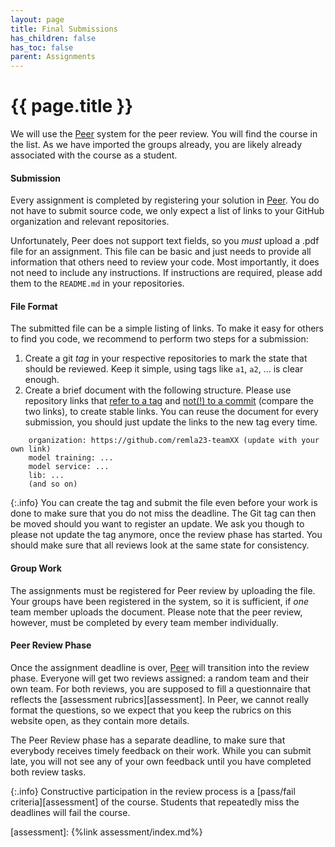 ```yaml
---
layout: page
title: Final Submissions
has_children: false
has_toc: false
parent: Assignments
---
```


# {{ page.title }}

We will use the [Peer][peer] system for the peer review.
You will find the course in the list.
As we have imported the groups already, you are likely already associated with the course as a student.

[peer]: https://peer.tudelft.nl/

#### Submission

Every assignment is completed by registering your solution in [Peer][peer].
You do not have to submit source code, we only expect a list of links to your GitHub organization and relevant repositories.

Unfortunately, Peer does not support text fields, so you _must_ upload a .pdf file for an assignment.
This file can be basic and just needs to provide all information that others need to review your code.
Most importantly, it does not need to include any instructions.
If instructions are required, please add them to the `README.md` in your repositories.

#### File Format

The submitted file can be a simple listing of links.
To make it easy for others to find you code, we recommend to perform two steps for a submission:

1. Create a git _tag_ in your respective repositories to mark the state that should be reviewed.
   Keep it simple, using tags like `a1`, `a2`, ... is clear enough.
2. Create a brief document with the following structure.
   Please use repository links that [refer to a tag][by-tag] and [not(!) to a commit][by-commit] (compare the two links), to create stable links.
   You can reuse the document for every submission, you should just update the links to the new tag every time.

[by-commit]: https://github.com/remla22/sms-spam-detection/tree/a598af3165d179f79bb3db9f40278cea2f9c4587
[by-tag]: https://github.com/remla22/sms-spam-detection/tree/v0.0.2

```
    organization: https://github.com/remla23-teamXX (update with your own link)
    model training: ...
    model service: ...
    lib: ...
    (and so on)
```

{:.info}
You can create the tag and submit the file even before your work is done to make sure that you do not miss the deadline.
The Git tag can then be moved should you want to register an update.
We ask you though to please not update the tag anymore, once the review phase has started.
You should make sure that all reviews look at the same state for consistency.

#### Group Work

The assignments must be registered for Peer review by uploading the file.
Your groups have been registered in the system, so it is sufficient, if _one_ team member uploads the document.
Please note that the peer review, however, must be completed by every team member individually.

#### Peer Review Phase

Once the assignment deadline is over, [Peer][peer] will transition into the review phase.
Everyone will get two reviews assigned: a random team and their own team.
For both reviews, you are supposed to fill a questionnaire that reflects the [assessment rubrics][assessment].
In Peer, we cannot really format the questions, so we expect that you keep the rubrics on this website open, as they contain more details.

The Peer Review phase has a separate deadline, to make sure that everybody receives timely feedback on their work.
While you can submit late, you will not see any of your own feedback until you have completed both review tasks.

{:.info}
Constructive participation in the review process is a [pass/fail criteria][assessment] of the course.
Students that repeatedly miss the deadlines will fail the course.

[assessment]: {%link assessment/index.md%}
